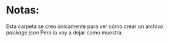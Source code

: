 # Notas:

Esta carpeta se creo únicamente para ver cómo crear un archivo _package.json_
Pero la voy a dejar como muestra.
